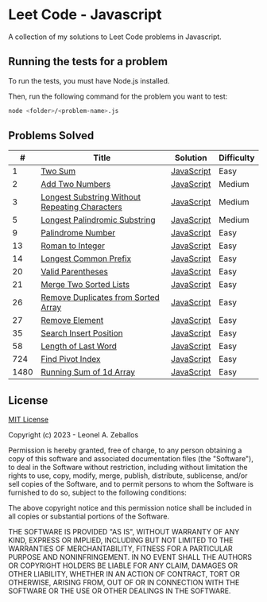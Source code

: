 # Leet Code - Javascript
A collection of my solutions to Leet Code problems in Javascript.

## Running the tests for a problem
To run the tests, you must have Node.js installed.

Then, run the following command for the problem you want to test:

```bash
node <folder>/<problem-name>.js
```

## Problems Solved
| # | Title | Solution | Difficulty |
|---| ----- | -------- | ---------- |
|1|[Two Sum](https://leetcode.com/problems/two-sum/)|[JavaScript](./1-two-sum.js)|Easy|
|2|[Add Two Numbers](https://leetcode.com/problems/add-two-numbers/)|[JavaScript](./2-add-two-numbers.js)|Medium|
|3|[Longest Substring Without Repeating Characters](https://leetcode.com/problems/longest-substring-without-repeating-characters/)|[JavaScript](./3-longest-substring-without-repeating-characters.js)|Medium|
|5|[Longest Palindromic Substring](https://leetcode.com/problems/longest-palindromic-substring/)|[JavaScript](./5-longest-palindromic-substring.js)|Medium|
|9|[Palindrome Number](https://leetcode.com/problems/palindrome-number/)|[JavaScript](./9-palindrome-number.js)|Easy|
|13|[Roman to Integer](https://leetcode.com/problems/roman-to-integer/)|[JavaScript](./13-roman-to-integer.js)|Easy|
|14|[Longest Common Prefix](https://leetcode.com/problems/longest-common-prefix/)|[JavaScript](./14-longest-common-prefix.js)|Easy|
|20|[Valid Parentheses](https://leetcode.com/problems/valid-parentheses/)|[JavaScript](./20-valid-parentheses.js)|Easy|
|21|[Merge Two Sorted Lists](https://leetcode.com/problems/merge-two-sorted-lists/)|[JavaScript](./21-merge-two-sorted-lists.js)|Easy|
|26|[Remove Duplicates from Sorted Array](https://leetcode.com/problems/remove-duplicates-from-sorted-array/)|[JavaScript](./26-remove-duplicates-from-sorted-array.js)|Easy|
|27|[Remove Element](https://leetcode.com/problems/remove-element/)|[JavaScript](./27-remove-element.js)|Easy|
|35|[Search Insert Position](https://leetcode.com/problems/search-insert-position/)|[JavaScript](./35-search-insert-position.js)|Easy|
|58|[Length of Last Word](https://leetcode.com/problems/length-of-last-word/)|[JavaScript](./58-length-of-last-word.js)|Easy|
|724|[Find Pivot Index](https://leetcode.com/problems/find-pivot-index/)|[JavaScript](./724-find-pivot-index.js)|Easy|
|1480|[Running Sum of 1d Array](https://leetcode.com/problems/running-sum-of-1d-array/)|[JavaScript](./1480-running-sum-of-1d-array.js)|Easy|

## License
[MIT License](https://choosealicense.com/licenses/mit/)

Copyright (c) 2023 - Leonel A. Zeballos

Permission is hereby granted, free of charge, to any person obtaining a copy
of this software and associated documentation files (the "Software"), to deal
in the Software without restriction, including without limitation the rights
to use, copy, modify, merge, publish, distribute, sublicense, and/or sell
copies of the Software, and to permit persons to whom the Software is
furnished to do so, subject to the following conditions:

The above copyright notice and this permission notice shall be included in all
copies or substantial portions of the Software.

THE SOFTWARE IS PROVIDED "AS IS", WITHOUT WARRANTY OF ANY KIND, EXPRESS OR
IMPLIED, INCLUDING BUT NOT LIMITED TO THE WARRANTIES OF MERCHANTABILITY,
FITNESS FOR A PARTICULAR PURPOSE AND NONINFRINGEMENT. IN NO EVENT SHALL THE
AUTHORS OR COPYRIGHT HOLDERS BE LIABLE FOR ANY CLAIM, DAMAGES OR OTHER
LIABILITY, WHETHER IN AN ACTION OF CONTRACT, TORT OR OTHERWISE, ARISING FROM,
OUT OF OR IN CONNECTION WITH THE SOFTWARE OR THE USE OR OTHER DEALINGS IN THE
SOFTWARE.
